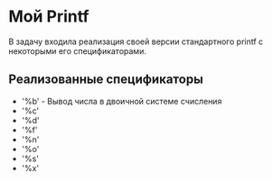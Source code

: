 # Мой Printf

В задачу входила реализация своей версии стандартного printf с некоторыми его спецификаторами.

## Реализованные спецификаторы

* '%b' - Вывод числа в двоичной системе счисления
* '%c'
* '%d'
* '%f'
* '%n'
* '%o'
* '%s'
* '%x'
